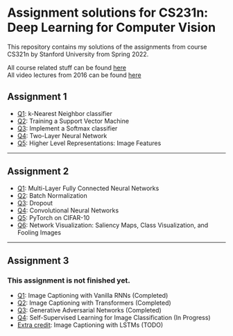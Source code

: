 # Assignment solutions for CS231n: Deep Learning for Computer Vision
This repository contains my solutions of the assignments from course CS321n by Stanford University from Spring 2022.

All course related stuff can be found [here](http://cs231n.stanford.edu/index.html "Stanford University CS231n: Deep Learning for Computer Vision")<br>
All video lectures from 2016 can be found [here](https://youtube.com/playlist?list=PLkt2uSq6rBVctENoVBg1TpCC7OQi31AlC)

## Assignment 1
* [Q1](../main/assignment1/knn.ipynb): k-Nearest Neighbor classifier
* [Q2](../main/assignment1/svm.ipynb): Training a Support Vector Machine
* [Q3](../main/assignment1/softmax.ipynb): Implement a Softmax classifier
* [Q4](../main/assignment1/two_layer_net.ipynb): Two-Layer Neural Network
* [Q5](../main/assignment1/features.ipynb): Higher Level Representations: Image Features
___
## Assignment 2
* [Q1](../main/assignment2/FullyConnectedNets.ipynb): Multi-Layer Fully Connected Neural Networks
* [Q2](../main/assignment2/BatchNormalization.ipynb): Batch Normalization
* [Q3](../main/assignment2/Dropout.ipynb): Dropout
* [Q4](../main/assignment2/ConvolutionalNetworks.ipynb): Convolutional Neural Networks
* [Q5](../main/assignment2/Pytorch.ipynb): PyTorch on CIFAR-10
* [Q6](../main/assignment2/Network_Visualisation.ipynb): Network Visualization: Saliency Maps, Class Visualization, and Fooling Images
___
## Assignment 3
### This assignment is not finished yet.
* [Q1](../main/assignment3/RNN_Captioning.ipynb): Image Captioning with Vanilla RNNs (Completed)
* [Q2](../main/assignment3/Transformer_Captioning.ipynb): Image Captioning with Transformers (Completed)
* [Q3](../main/assignment3/Generative_Adversarial_Networks.ipynb): Generative Adversarial Networks (Completed)
* [Q4](../main/assignment3/Self_Supervised_Learning.ipynb): Self-Supervised Learning for Image Classification (In Progress)
* [Extra credit](../main/assignment3/LSTM_Captioning.ipynb): Image Captioning with LSTMs (TODO)






